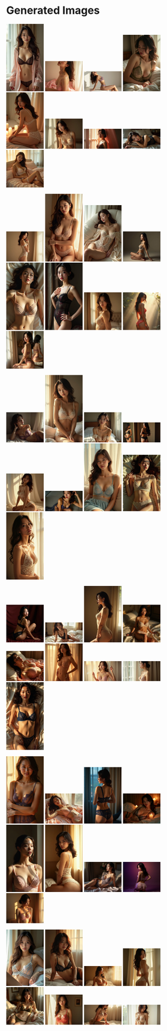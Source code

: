 # Generated Images



<img src="2025_08_16_01.webp" width="100"/> <img src="2025_08_16_02.webp" width="100"/> <img src="2025_08_16_03.webp" width="100"/> <img src="2025_08_16_04.webp" width="100"/> <img src="2025_08_16_05.webp" width="100"/> <img src="2025_08_16_06.webp" width="100"/> <img src="2025_08_16_07.webp" width="100"/> <img src="2025_08_16_08.webp" width="100"/> <img src="2025_08_16_09.webp" width="100"/>

<img src="2025_08_16_10.webp" width="100"/> <img src="2025_08_16_11.webp" width="100"/> <img src="2025_08_16_12.webp" width="100"/> <img src="2025_08_16_13.webp" width="100"/> <img src="2025_08_16_14.webp" width="100"/> <img src="2025_08_16_15.webp" width="100"/> <img src="2025_08_16_16.webp" width="100"/> <img src="2025_08_16_17.webp" width="100"/> <img src="2025_08_16_18.webp" width="100"/>

<img src="2025_08_16_19.webp" width="100"/> <img src="2025_08_16_20.webp" width="100"/> <img src="2025_08_16_21.webp" width="100"/> <img src="2025_08_16_22.webp" width="100"/> <img src="2025_08_16_23.webp" width="100"/> <img src="2025_08_16_24.webp" width="100"/> <img src="2025_08_16_25.webp" width="100"/> <img src="2025_08_16_26.webp" width="100"/> <img src="2025_08_16_27.webp" width="100"/>

<img src="2025_08_16_28.webp" width="100"/> <img src="2025_08_16_29.webp" width="100"/> <img src="2025_08_16_30.webp" width="100"/> <img src="2025_08_16_31.webp" width="100"/> <img src="2025_08_16_32.webp" width="100"/> <img src="2025_08_16_33.webp" width="100"/> <img src="2025_08_16_34.webp" width="100"/> <img src="2025_08_16_35.webp" width="100"/> <img src="2025_08_16_36.webp" width="100"/>

<img src="2025_08_16_37.webp" width="100"/> <img src="2025_08_16_38.webp" width="100"/> <img src="2025_08_16_39.webp" width="100"/> <img src="2025_08_16_40.webp" width="100"/> <img src="2025_08_16_41.webp" width="100"/> <img src="2025_08_16_42.webp" width="100"/> <img src="2025_08_16_43.webp" width="100"/> <img src="2025_08_16_44.webp" width="100"/> <img src="2025_08_16_45.webp" width="100"/>

<img src="2025_08_16_46.webp" width="100"/> <img src="2025_08_16_47.webp" width="100"/> <img src="2025_08_16_48.webp" width="100"/> <img src="2025_08_16_49.webp" width="100"/> <img src="2025_08_16_50.webp" width="100"/> <img src="2025_08_16_51.webp" width="100"/> <img src="2025_08_16_52.webp" width="100"/> <img src="2025_08_16_53.webp" width="100"/>